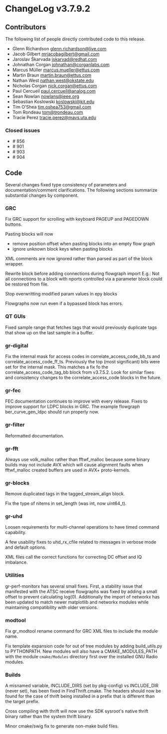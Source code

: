 ChangeLog v3.7.9.2
==================

Contributors
------------

The following list of people directly contributed code to this release.

 * Glenn Richardson <glenn.richardson@live.com>
 * Jacob Gilbert <mrjacobagilbert@gmail.com>
 * Jaroslav Škarvada <jskarvad@redhat.com>
 * Johnathan Corgan <johnathan@corganlabs.com>
 * Marcus Müller <marcus.mueller@ettus.com>
 * Martin Braun <martin.braun@ettus.com>
 * Nathan West <nathan.west@okstate.edu>
 * Nicholas Corgan <nick.corgan@ettus.com>
 * Paul Cercueil <paul.cercueil@analog.com>
 * Sean Nowlan <nowlans@ieee.org>
 * Sebastian Koslowski <koslowski@kit.edu>
 * Tim O'Shea <tim.oshea753@gmail.com>
 * Tom Rondeau <tom@trondeau.com>
 * Tracie Perez <tracie.perez@mavs.uta.edu>

### Closed issues

-   \# 856
-   \# 901
-   \# 903
-   \# 904

Code
----

Several changes fixed type consistency of parameters and documentation/comment
clarifications. The following sections summarize substantial changes by
component.

### GRC

Fix GRC support for scrolling with keyboard PAGEUP and PAGEDOWN buttons.

Pasting blocks will now
 * remove position offset when pasting blocks into an empty flow graph
 * ignore unknown block keys when pasting blocks

XML comments are now ignored rather than parsed as part of the block wrapper.

Rewrite block before adding connections during flowgraph import E.g.: Not all
connections to a block with nports controlled via a parameter block could be
restored from file.

Stop overwritting modified param values in epy blocks

Flowgraphs now run even if a bypassed block has errors.

### QT GUIs

Fixed sample range that fetches tags that would previously duplicate tags that
show up on the last sample in a buffer.

### gr-digital

Fix the internal mask for access codes in correlate_access_code_bb_ts and
correlate_access_code_ff_ts. Previously the top (most significant) bits were
set for the internal mask. This matches a fix fo the
correlate_access_code_tag_bb block from v3.7.5.2. Look for similar fixes and
consistency changes to the correlate_access_code blocks in the future.

### gr-fec

FEC documentation continues to improve with every release. Fixes to improve
support for LDPC blocks in GRC. The example flowgraph ber_curve_gen_ldpc should
run properly now.

### gr-filter

Reformatted documentation.

### gr-fft

Always use volk_malloc rather than fftwf_malloc because some binary builds may
not include AVX which will cause alignment faults when fftwf_malloc created
buffers are used in AVX+ proto-kernels.

### gr-blocks

Remove duplicated tags in the tagged_stream_align block.

Fix the type of nitems in set_length (was int, now uint64_t).

### gr-uhd

Loosen requirements for multi-channel operations to have timed command capability.

A few usability fixes to uhd_rx_cfile related to messages in verbose mode and
default options.

XML files call the correct functions for correcting DC offset and IQ imbalance.

### Utilities

gr-perf-monitorx has several small fixes. First, a stability issue that
manifested with the ATSC receive flowgraphs was fixed by adding a small offset
to prevent calculating log(0). Additionally the import of networkx has been
updated to match newer matplotlib and networkx modules while maintaining
compatibility with older versions.

### modtool

Fix gr_modtool rename command for GRC XML files to include the module name.

Fix template expansion code for out of tree modules by adding build_utils.py to
PYTHONPATH. New modules will also have a CMAKE_MODULES_PATH with the module
`cmake/Modules` directory first over the installed GNU Radio modules.

### Builds

A misnamed variable, INCLUDE_DIRS (set by pkg-config) vs INCLUDE_DIR (never
set), has been fixed in FindThrift.cmake. The headers should now be found for
the case of thrift being installed in a prefix that is different than the
target prefix.

Cross compiling with thrift will now use the SDK sysroot's native thrift binary
rather than the system thrift binary.

Minor cmake/swig fix to generate non-make build files.
